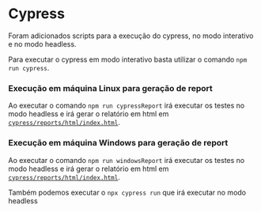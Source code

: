 # Cypress

Foram adicionados scripts para a execução do cypress, no modo interativo e no modo headless.

Para executar o cypress em modo interativo basta utilizar o comando `npm run cypress`.

### Execução em máquina Linux para geração de report
Ao executar o comando `npm run cypressReport`  irá executar os testes no modo headless e irá gerar o relatório em html em [`cypress/reports/html/index.html`](cypress/reports/html/index.html).

### Execução em máquina Windows para geração de report
Ao executar o comando `npm run windowsReport`  irá executar os testes no modo headless e irá gerar o relatório em html em [`cypress/reports/html/index.html`](cypress/reports/html/index.html).

Também podemos executar o `npx cypress run` que irá executar no modo headless